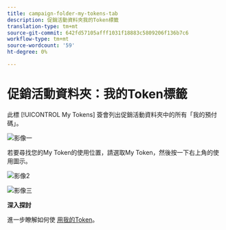 ```yaml
---
title: campaign-folder-my-tokens-tab
description: 促銷活動資料夾我的Token標籤
translation-type: tm+mt
source-git-commit: 642fd57105afff1031f18883c5809206f136b7c6
workflow-type: tm+mt
source-wordcount: '59'
ht-degree: 0%

---
```



# 促銷活動資料夾：我的Token標籤

此標 [!UICONTROL My Tokens] 簽會列出促銷活動資料夾中的所有「我的預付碼」。

![影像一](/help/sky/assets/campaign-folders/campaign-folder-my-tokens-tab/campaign-folder-my-tokens-tab-1.png)

若要尋找您的My Token的使用位置，請選取My Token，然後按一下右上角的使用圖示。

![影像2](/help/sky/assets/campaign-folders/campaign-folder-my-tokens-tab/campaign-folder-my-tokens-tab-2.png)

![影像三](/help/sky/assets/campaign-folders/campaign-folder-my-tokens-tab/campaign-folder-my-tokens-tab-3.png)

**深入探討**

進一步瞭解如何使 [用我的Token](/help/sky/understanding-my-tokens.md)。
